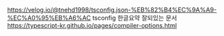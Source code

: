 https://velog.io/@tnehd1998/tsconfig.json-%EB%82%B4%EC%9A%A9-%EC%A0%95%EB%A6%AC
tsconfig 한글요약 잘되있는 문서
https://typescript-kr.github.io/pages/compiler-options.html
